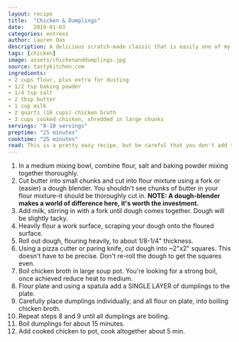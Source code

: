 ```yaml
---
layout: recipe
title:  "Chicken & Dumplings"
date:   2019-01-03
categories: entrees
author: Lauren Oas
description: A delicious scratch-made classic that is easily one of my favorite recipes!
tags: [chicken]
image: assets/chickenanddumplings.jpg
source: tastykitchen.com
ingredients:
- 2 cups flour, plus extra for dusting
- 1/2 tsp baking powder
- 1/4 tsp salt
- 2 tbsp butter
- 1 cup milk
- 2 quarts (16 cups) chicken broth
- 3 cups cooked chicken, shredded in large chunks
servings: "8-10 servings"
preptime: "25 minutes"
cooktime: "25 minutes"
read: This is a pretty easy recipe, but be careful that you don't add too many dumplings to the broth in one drop-this can create pockets of flour when it comes time to eat. For chicken, rotisserie is a popular choice.
---
```

1. In a medium mixing bowl, combine flour, salt and baking powder mixing together thoroughly.
2. Cut butter into small chunks and cut into flour mixture using a fork or (easier) a dough blender. You shouldn't see chunks of butter in your flour mixture-it should be thoroughly cut in. **NOTE: A dough-blender makes a world of difference here, it's worth the investment.**
3. Add milk, stirring in with a fork until dough comes together. Dough will be slightly tacky.
4. Heavily flour a work surface, scraping your dough onto the floured surface.
5. Roll out dough, flouring heavily, to about 1/8-1/4" thickness.
6. Using a pizza cutter or paring knife, cut dough into ~2"x2" squares. This doesn't have to be precise. Don't re-roll the dough to get the squares even.
7. Boil chicken broth in large soup pot. You're looking for a strong boil, once achieved reduce heat to medium.
8. Flour plate and using a spatula add a SINGLE LAYER of dumplings to the plate.
9. Carefully place dumplings individually, and all flour on plate, into boiling chicken broth.
10. Repeat steps 8 and 9 until all dumplings are boiling.
11. Boil dumplings for about 15 minutes.
12. Add cooked chicken to pot, cook altogether about 5 min.